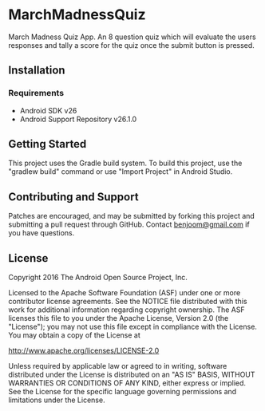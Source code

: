 # MarchMadnessQuiz

March Madness Quiz App. An 8 question quiz which will evaluate the users responses and tally a score for the quiz once the submit button is pressed.

## Installation

### Requirements
* Android SDK v26
* Android Support Repository v26.1.0

## Getting Started
This project uses the Gradle build system. To build this project, use the "gradlew build" command or use "Import Project" in Android Studio.

## Contributing and Support
Patches are encouraged, and may be submitted by forking this project and submitting a pull request through GitHub.
Contact benjoom@gmail.com if you have questions.

## License
Copyright 2016 The Android Open Source Project, Inc.

Licensed to the Apache Software Foundation (ASF) under one or more contributor license agreements. See the NOTICE file distributed with this work for additional information regarding copyright ownership. The ASF licenses this file to you under the Apache License, Version 2.0 (the "License"); you may not use this file except in compliance with the License. You may obtain a copy of the License at

http://www.apache.org/licenses/LICENSE-2.0

Unless required by applicable law or agreed to in writing, software distributed under the License is distributed on an "AS IS" BASIS, WITHOUT WARRANTIES OR CONDITIONS OF ANY KIND, either express or implied. See the License for the specific language governing permissions and limitations under the License.







